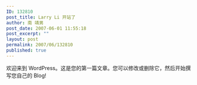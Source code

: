 ```yaml
---
ID: 132810
post_title: Larry Li 开站了
author: 南 靖男
post_date: 2007-06-01 11:55:18
post_excerpt: ""
layout: post
permalink: 2007/06/132810
published: true
---
```

欢迎来到 WordPress。这是您的第一篇文章。您可以修改或删除它，然后开始撰写您自己的 Blog!